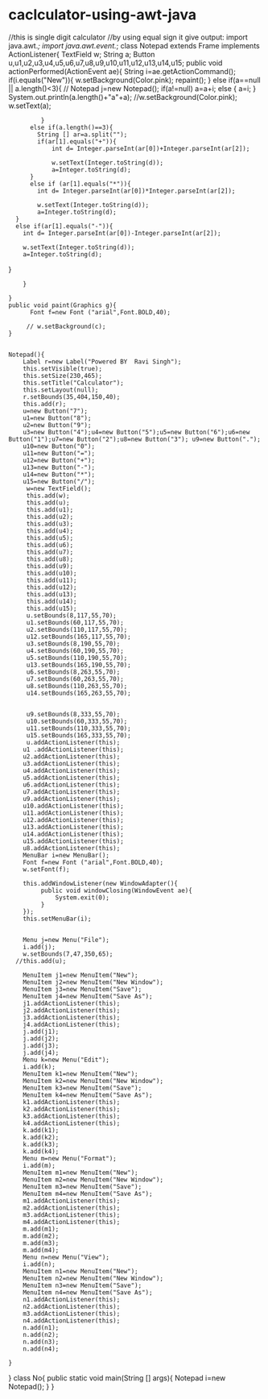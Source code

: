 # caclculator-using-awt-java
//this is single digit calculator
//by using equal sign it give output:
import java.awt.*;
import java.awt.event.*;
class Notepad extends Frame implements ActionListener{
    TextField w;
    String a;
    Button u,u1,u2,u3,u4,u5,u6,u7,u8,u9,u10,u11,u12,u13,u14,u15;
    public void actionPerformed(ActionEvent ae){
          String i=ae.getActionCommand();
          if(i.equals("New")){
              w.setBackground(Color.pink);
              repaint();
          }
          else if(a==null || a.length()<3){
            // Notepad j=new Notepad();
                 if(a!=null)
                  a=a+i;
                 else {
                     a=i;
                 } 
                 System.out.println(a.length()+"a"+a);
                 //w.setBackground(Color.pink);
                 w.setText(a);

             }
          else if(a.length()==3){
            String [] ar=a.split("");
            if(ar[1].equals("+")){
                int d= Integer.parseInt(ar[0])+Integer.parseInt(ar[2]);
                
                w.setText(Integer.toString(d));
                a=Integer.toString(d);
          }
          else if (ar[1].equals("*")){
            int d= Integer.parseInt(ar[0])*Integer.parseInt(ar[2]);
            
            w.setText(Integer.toString(d));
            a=Integer.toString(d);
      }
      else if(ar[1].equals("-")){
        int d= Integer.parseInt(ar[0])-Integer.parseInt(ar[2]);
        
        w.setText(Integer.toString(d));
        a=Integer.toString(d);
  }

          
         
        }
          
    }
    public void paint(Graphics g){
          Font f=new Font ("arial",Font.BOLD,40);
          
         // w.setBackground(c);
    }
    

    Notepad(){
        Label r=new Label("Powered BY  Ravi Singh");
        this.setVisible(true);
        this.setSize(230,465);
        this.setTitle("Calculator");
        this.setLayout(null);
        r.setBounds(35,404,150,40);
        this.add(r);
        u=new Button("7");
        u1=new Button("8");
        u2=new Button("9");
        u3=new Button("4");u4=new Button("5");u5=new Button("6");u6=new Button("1");u7=new Button("2");u8=new Button("3"); u9=new Button(".");
        u10=new Button("0");
        u11=new Button("=");
        u12=new Button("+");
        u13=new Button("-");
        u14=new Button("*");
        u15=new Button("/");
         w=new TextField();
         this.add(w);
         this.add(u);
         this.add(u1);
         this.add(u2);
         this.add(u3);
         this.add(u4);
         this.add(u5);
         this.add(u6);
         this.add(u7);
         this.add(u8);
         this.add(u9);
         this.add(u10);
         this.add(u11);
         this.add(u12);
         this.add(u13);
         this.add(u14);
         this.add(u15);
         u.setBounds(8,117,55,70);
         u1.setBounds(60,117,55,70);
         u2.setBounds(110,117,55,70);
         u12.setBounds(165,117,55,70);
         u3.setBounds(8,190,55,70);
         u4.setBounds(60,190,55,70);
         u5.setBounds(110,190,55,70);
         u13.setBounds(165,190,55,70);
         u6.setBounds(8,263,55,70);
         u7.setBounds(60,263,55,70);
         u8.setBounds(110,263,55,70);
         u14.setBounds(165,263,55,70);

         
         u9.setBounds(8,333,55,70);
         u10.setBounds(60,333,55,70);
         u11.setBounds(110,333,55,70);
         u15.setBounds(165,333,55,70);
         u.addActionListener(this);
        u1 .addActionListener(this);
        u2.addActionListener(this);
        u3.addActionListener(this);
        u4.addActionListener(this);
        u5.addActionListener(this);
        u6.addActionListener(this);
        u7.addActionListener(this);
        u9.addActionListener(this);
        u10.addActionListener(this);
        u11.addActionListener(this);
        u12.addActionListener(this);
        u13.addActionListener(this);
        u14.addActionListener(this);
        u15.addActionListener(this);
        u8.addActionListener(this);
        MenuBar i=new MenuBar();
        Font f=new Font ("arial",Font.BOLD,40);
        w.setFont(f);

        this.addWindowListener(new WindowAdapter(){
             public void windowClosing(WindowEvent ae){
                 System.exit(0);
             }
        });
        this.setMenuBar(i);
      
        
        Menu j=new Menu("File");
        i.add(j);
        w.setBounds(7,47,350,65);
      //this.add(u);
     
        MenuItem j1=new MenuItem("New");
        MenuItem j2=new MenuItem("New Window");
        MenuItem j3=new MenuItem("Save");
        MenuItem j4=new MenuItem("Save As");   
        j1.addActionListener(this);
        j2.addActionListener(this);
        j3.addActionListener(this);
        j4.addActionListener(this);
        j.add(j1);
        j.add(j2);
        j.add(j3);
        j.add(j4);
        Menu k=new Menu("Edit");
        i.add(k);
        MenuItem k1=new MenuItem("New");
        MenuItem k2=new MenuItem("New Window");
        MenuItem k3=new MenuItem("Save");
        MenuItem k4=new MenuItem("Save As");   
        k1.addActionListener(this);
        k2.addActionListener(this);
        k3.addActionListener(this);
        k4.addActionListener(this);
        k.add(k1);
        k.add(k2);
        k.add(k3);
        k.add(k4);
        Menu m=new Menu("Format");
        i.add(m);
        MenuItem m1=new MenuItem("New");
        MenuItem m2=new MenuItem("New Window");
        MenuItem m3=new MenuItem("Save");
        MenuItem m4=new MenuItem("Save As");   
        m1.addActionListener(this);
        m2.addActionListener(this);
        m3.addActionListener(this);
        m4.addActionListener(this);
        m.add(m1);
        m.add(m2);
        m.add(m3);
        m.add(m4);
        Menu n=new Menu("View");
        i.add(n);
        MenuItem n1=new MenuItem("New");
        MenuItem n2=new MenuItem("New Window");
        MenuItem n3=new MenuItem("Save");
        MenuItem n4=new MenuItem("Save As");   
        n1.addActionListener(this);
        n2.addActionListener(this);
        m3.addActionListener(this);
        n4.addActionListener(this);
        n.add(n1);
        n.add(n2);
        n.add(n3);
        n.add(n4);

    }
}
class No{
    public static void main(String [] args){
        Notepad i=new Notepad();
    }
}
